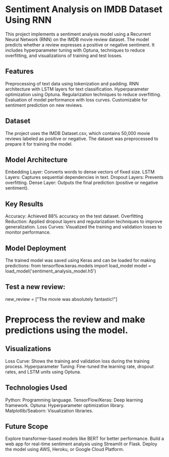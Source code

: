 # Sentiment Analysis on IMDB Dataset Using RNN
This project implements a sentiment analysis model using a Recurrent Neural Network (RNN) on the IMDB movie review dataset. The model predicts whether a review expresses a positive or negative sentiment. It includes hyperparameter tuning with Optuna, techniques to reduce overfitting, and visualizations of training and test losses.

## Features
Preprocessing of text data using tokenization and padding.
RNN architecture with LSTM layers for text classification.
Hyperparameter optimization using Optuna.
Regularization techniques to reduce overfitting.
Evaluation of model performance with loss curves.
Customizable for sentiment prediction on new reviews.

## Dataset
The project uses the IMDB Dataset.csv, which contains 50,000 movie reviews labeled as positive or negative. The dataset was preprocessed to prepare it for training the model.

## Model Architecture
Embedding Layer: Converts words to dense vectors of fixed size.
LSTM Layers: Captures sequential dependencies in text.
Dropout Layers: Prevents overfitting.
Dense Layer: Outputs the final prediction (positive or negative sentiment).

## Key Results
Accuracy: Achieved 88% accuracy on the test dataset.
Overfitting Reduction: Applied dropout layers and regularization techniques to improve generalization.
Loss Curves: Visualized the training and validation losses to monitor performance.

## Model Deployment
The trained model was saved using Keras and can be loaded for making predictions:
from tensorflow.keras.models import load_model
model = load_model('sentiment_analysis_model.h5')

## Test a new review:
new_review = ["The movie was absolutely fantastic!"]
# Preprocess the review and make predictions using the model.

## Visualizations
Loss Curve: Shows the training and validation loss during the training process.
Hyperparameter Tuning: Fine-tuned the learning rate, dropout rates, and LSTM units using Optuna.

## Technologies Used
Python: Programming language.
TensorFlow/Keras: Deep learning framework.
Optuna: Hyperparameter optimization library.
Matplotlib/Seaborn: Visualization libraries.

## Future Scope
Explore transformer-based models like BERT for better performance.
Build a web app for real-time sentiment analysis using Streamlit or Flask.
Deploy the model using AWS, Heroku, or Google Cloud Platform.
